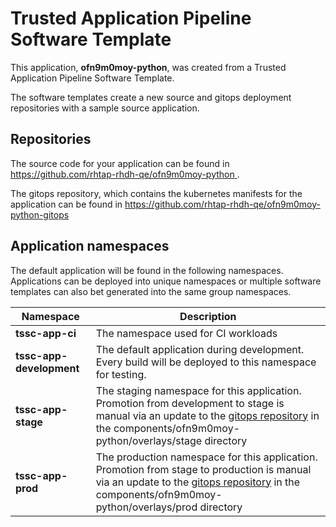 # Trusted Application Pipeline Software Template

This application, **ofn9m0moy-python**, was created from a Trusted Application Pipeline Software Template.

The software templates create a new source and gitops deployment repositories with a sample source application. 

## Repositories

The source code for your application can be found in [https://github.com/rhtap-rhdh-qe/ofn9m0moy-python ](https://github.com/rhtap-rhdh-qe/ofn9m0moy-python ).
 
The gitops repository, which contains the kubernetes manifests for the application can be found in 
[https://github.com/rhtap-rhdh-qe/ofn9m0moy-python-gitops ](https://github.com/rhtap-rhdh-qe/ofn9m0moy-python-gitops ) 

## Application namespaces 

The default application will be found in the following namespaces. Applications can be deployed into unique namespaces or multiple software templates can also bet generated into the same group namespaces.  

|  Namespace   |  Description   |  
| -------- | -------- |
| **tssc-app-ci** | The namespace used for CI workloads |
| **tssc-app-development** | The default application during development. Every build will be deployed to this namespace for testing. |
| **tssc-app-stage** | The staging namespace for this application. Promotion from development to stage is manual via an update to the [gitops repository](https://github.com/rhtap-rhdh-qe/ofn9m0moy-python-gitops ) in the components/ofn9m0moy-python/overlays/stage directory |
| **tssc-app-prod** | The production namespace for this application. Promotion from stage to production is manual via an update to the [gitops repository](https://github.com/rhtap-rhdh-qe/ofn9m0moy-python-gitops ) in the components/ofn9m0moy-python/overlays/prod directory |